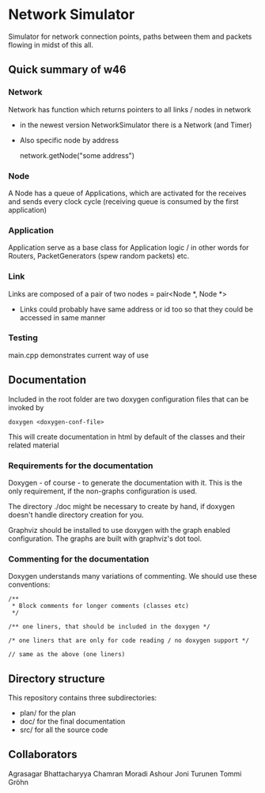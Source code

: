 # Network Simulator

Simulator for network connection points, paths between them and packets flowing in midst of this all.

## Quick summary of w46

### Network

Network has function which returns pointers to all links / nodes in network 
+ in the newest version NetworkSimulator there is a Network (and Timer)

+ Also specific node by address

    network.getNode("some address")

### Node

A Node has a queue of Applications, which are activated for the receives and sends every clock cycle (receiving queue is consumed by the first application)

### Application

Application serve as a base class for Application logic / in other words for Routers, PacketGenerators (spew random packets) etc.

### Link

Links are composed of a pair of two nodes = pair<Node *, Node *>
+ Links could probably have same address or id too so that they could be accessed in same manner 

### Testing

main.cpp demonstrates current way of use


## Documentation

Included in the root folder are two doxygen configuration files that can be invoked by
    
    doxygen <doxygen-conf-file>

This will create documentation in html by default of the classes and their related material

### Requirements for the documentation

Doxygen - of course - to generate the documentation with it. This is the only requirement, if the non-graphs configuration is used.

The directory ./doc might be necessary to create by hand, if doxygen doesn't handle directory creation for you.
    
Graphviz should be installed to use doxygen with the graph enabled configuration. The graphs are built with graphviz's dot tool.

### Commenting for the documentation

Doxygen understands many variations of commenting. We should use these conventions:

    /**
     * Block comments for longer comments (classes etc)
     */

    /** one liners, that should be included in the doxygen */

    /* one liners that are only for code reading / no doxygen support */

    // same as the above (one liners)
## Directory structure

This repository contains three subdirectories:

* plan/ for the plan 
* doc/  for the final documentation
* src/  for all the source code


## Collaborators

Agrasagar Bhattacharyya
Chamran Moradi Ashour
Joni Turunen
Tommi Gröhn
